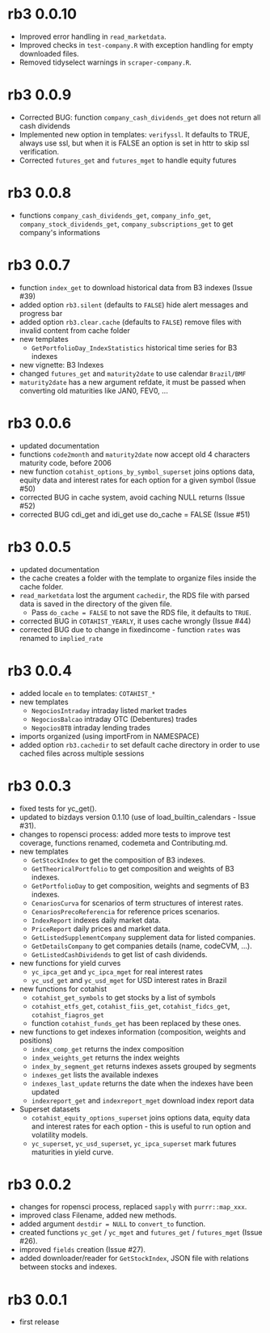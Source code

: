 # rb3 0.0.10

* Improved error handling in `read_marketdata`.
* Improved checks in `test-company.R` with exception handling for empty downloaded files.
* Removed tidyselect warnings in `scraper-company.R`.

# rb3 0.0.9

* Corrected BUG: function `company_cash_dividends_get` does not return all cash dividends
* Implemented new option in templates: `verifyssl`. It defaults to TRUE, always use ssl, but when it is FALSE an option is set in httr to skip ssl verification.
* Corrected `futures_get` and `futures_mget` to handle equity futures

# rb3 0.0.8

* functions `company_cash_dividends_get`, `company_info_get`, `company_stock_dividends_get`, `company_subscriptions_get` to get company's informations


# rb3 0.0.7

* function `index_get` to download historical data from B3 indexes (Issue #39)
* added option `rb3.silent` (defaults to `FALSE`) hide alert messages and progress bar
* added option `rb3.clear.cache` (defaults to `FALSE`) remove files with invalid content from cache folder
* new templates
  * `GetPortfolioDay_IndexStatistics` historical time series for B3 indexes
* new vignette: B3 Indexes
* changed `futures_get` and `maturity2date` to use calendar `Brazil/BMF`
* `maturity2date` has a new argument refdate, it must be passed when converting old maturities like JAN0, FEV0, ...

# rb3 0.0.6

* updated documentation
* functions `code2month` and `maturity2date` now accept old 4 characters maturity code, before 2006
* new function `cotahist_options_by_symbol_superset` joins options data, equity data and interest rates for each option for a given symbol (Issue #50)
* corrected BUG in cache system, avoid caching NULL returns (Issue #52)
* corrected BUG cdi_get and idi_get use do_cache = FALSE (Issue #51)

# rb3 0.0.5

* updated documentation
* the cache creates a folder with the template to organize files inside the cache folder.
* `read_marketdata` lost the argument `cachedir`, the RDS file with parsed data is saved in the directory of the given file.
  * Pass `do_cache = FALSE` to not save the RDS file, it defaults to `TRUE`.
* corrected BUG in `COTAHIST_YEARLY`, it uses cache wrongly (Issue #44)
* corrected BUG due to change in fixedincome - function `rates` was renamed to `implied_rate`

# rb3 0.0.4

* added locale `en` to templates: `COTAHIST_*`
* new templates
  * `NegociosIntraday` intraday listed market trades
  * `NegociosBalcao` intraday OTC (Debentures) trades
  * `NegociosBTB` intraday lending trades
* imports organized (using importFrom in NAMESPACE)
* added option `rb3.cachedir` to set default cache directory in order to use cached files across multiple sessions


# rb3 0.0.3 

* fixed tests for yc_get().
* updated to bizdays version 0.1.10 (use of load_builtin_calendars - Issue #31).
* changes to ropensci process: added more tests to improve test coverage, functions renamed, codemeta and Contributing.md.
* new templates
  * `GetStockIndex` to get the composition of B3 indexes.
  * `GetTheoricalPortfolio` to get composition and weights of B3 indexes.
  * `GetPortfolioDay` to get composition, weights and segments of B3 indexes.
  * `CenariosCurva` for scenarios of term structures of interest rates.
  * `CenariosPrecoReferencia` for reference prices scenarios.
  * `IndexReport` indexes daily market data.
  * `PriceReport` daily prices and market data.
  * `GetListedSupplementCompany` supplement data for listed companies.
  * `GetDetailsCompany` to get companies details (name, codeCVM, ...).
  * `GetListedCashDividends` to get list of cash dividends.
* new functions for yield curves
  * `yc_ipca_get` and `yc_ipca_mget` for real interest rates
  * `yc_usd_get` and `yc_usd_mget` for USD interest rates in Brazil
* new functions for cotahist
  * `cotahist_get_symbols` to get stocks by a list of symbols
  * `cotahist_etfs_get`, `cotahist_fiis_get`, `cotahist_fidcs_get`, `cotahist_fiagros_get`
  * function `cotahist_funds_get` has been replaced by these ones.
* new functions to get indexes information (composition, weights and positions)
  * `index_comp_get` returns the index composition
  * `index_weights_get` returns the index weights
  * `index_by_segment_get` returns indexes assets grouped by segments
  * `indexes_get` lists the available indexes
  * `indexes_last_update` returns the date when the indexes have been updated
  * `indexreport_get` and `indexreport_mget` download index report data
* Superset datasets
  * `cotahist_equity_options_superset` joins options data, equity data and interest rates for each option - this is useful to run option and volatility models.
  * `yc_superset`, `yc_usd_superset`, `yc_ipca_superset` mark futures maturities in yield curve.

# rb3 0.0.2

* changes for ropensci process, replaced `sapply` with `purrr::map_xxx`.
* improved class Filename, added new methods.
* added argument `destdir = NULL` to `convert_to` function.
* created functions `yc_get` / `yc_mget` and `futures_get` / `futures_mget` (Issue #26).
* improved `fields` creation (Issue #27).
* added downloader/reader for `GetStockIndex`, JSON file with relations between stocks and indexes.

# rb3 0.0.1

* first release